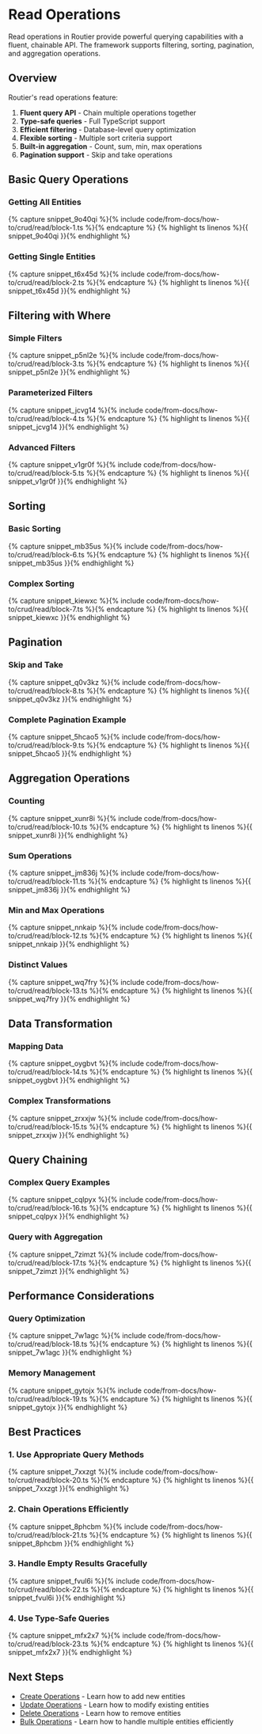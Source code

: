 # Read Operations

Read operations in Routier provide powerful querying capabilities with a fluent, chainable API. The framework supports filtering, sorting, pagination, and aggregation operations.

## Overview

Routier's read operations feature:

1. **Fluent query API** - Chain multiple operations together
2. **Type-safe queries** - Full TypeScript support
3. **Efficient filtering** - Database-level query optimization
4. **Flexible sorting** - Multiple sort criteria support
5. **Built-in aggregation** - Count, sum, min, max operations
6. **Pagination support** - Skip and take operations

## Basic Query Operations

### Getting All Entities


{% capture snippet_9o40qi %}{% include code/from-docs/how-to/crud/read/block-1.ts %}{% endcapture %}
{% highlight ts linenos %}{{ snippet_9o40qi }}{% endhighlight %}


### Getting Single Entities


{% capture snippet_t6x45d %}{% include code/from-docs/how-to/crud/read/block-2.ts %}{% endcapture %}
{% highlight ts linenos %}{{ snippet_t6x45d }}{% endhighlight %}


## Filtering with Where

### Simple Filters


{% capture snippet_p5nl2e %}{% include code/from-docs/how-to/crud/read/block-3.ts %}{% endcapture %}
{% highlight ts linenos %}{{ snippet_p5nl2e }}{% endhighlight %}


### Parameterized Filters


{% capture snippet_jcvg14 %}{% include code/from-docs/how-to/crud/read/block-4.ts %}{% endcapture %}
{% highlight ts linenos %}{{ snippet_jcvg14 }}{% endhighlight %}


### Advanced Filters


{% capture snippet_v1gr0f %}{% include code/from-docs/how-to/crud/read/block-5.ts %}{% endcapture %}
{% highlight ts linenos %}{{ snippet_v1gr0f }}{% endhighlight %}


## Sorting

### Basic Sorting


{% capture snippet_mb35us %}{% include code/from-docs/how-to/crud/read/block-6.ts %}{% endcapture %}
{% highlight ts linenos %}{{ snippet_mb35us }}{% endhighlight %}


### Complex Sorting


{% capture snippet_kiewxc %}{% include code/from-docs/how-to/crud/read/block-7.ts %}{% endcapture %}
{% highlight ts linenos %}{{ snippet_kiewxc }}{% endhighlight %}


## Pagination

### Skip and Take


{% capture snippet_q0v3kz %}{% include code/from-docs/how-to/crud/read/block-8.ts %}{% endcapture %}
{% highlight ts linenos %}{{ snippet_q0v3kz }}{% endhighlight %}


### Complete Pagination Example


{% capture snippet_5hcao5 %}{% include code/from-docs/how-to/crud/read/block-9.ts %}{% endcapture %}
{% highlight ts linenos %}{{ snippet_5hcao5 }}{% endhighlight %}


## Aggregation Operations

### Counting


{% capture snippet_xunr8i %}{% include code/from-docs/how-to/crud/read/block-10.ts %}{% endcapture %}
{% highlight ts linenos %}{{ snippet_xunr8i }}{% endhighlight %}


### Sum Operations


{% capture snippet_jm836j %}{% include code/from-docs/how-to/crud/read/block-11.ts %}{% endcapture %}
{% highlight ts linenos %}{{ snippet_jm836j }}{% endhighlight %}


### Min and Max Operations


{% capture snippet_nnkaip %}{% include code/from-docs/how-to/crud/read/block-12.ts %}{% endcapture %}
{% highlight ts linenos %}{{ snippet_nnkaip }}{% endhighlight %}


### Distinct Values


{% capture snippet_wq7fry %}{% include code/from-docs/how-to/crud/read/block-13.ts %}{% endcapture %}
{% highlight ts linenos %}{{ snippet_wq7fry }}{% endhighlight %}


## Data Transformation

### Mapping Data


{% capture snippet_oygbvt %}{% include code/from-docs/how-to/crud/read/block-14.ts %}{% endcapture %}
{% highlight ts linenos %}{{ snippet_oygbvt }}{% endhighlight %}


### Complex Transformations


{% capture snippet_zrxxjw %}{% include code/from-docs/how-to/crud/read/block-15.ts %}{% endcapture %}
{% highlight ts linenos %}{{ snippet_zrxxjw }}{% endhighlight %}


## Query Chaining

### Complex Query Examples


{% capture snippet_cqlpyx %}{% include code/from-docs/how-to/crud/read/block-16.ts %}{% endcapture %}
{% highlight ts linenos %}{{ snippet_cqlpyx }}{% endhighlight %}


### Query with Aggregation


{% capture snippet_7zimzt %}{% include code/from-docs/how-to/crud/read/block-17.ts %}{% endcapture %}
{% highlight ts linenos %}{{ snippet_7zimzt }}{% endhighlight %}


## Performance Considerations

### Query Optimization


{% capture snippet_7w1agc %}{% include code/from-docs/how-to/crud/read/block-18.ts %}{% endcapture %}
{% highlight ts linenos %}{{ snippet_7w1agc }}{% endhighlight %}


### Memory Management


{% capture snippet_gytojx %}{% include code/from-docs/how-to/crud/read/block-19.ts %}{% endcapture %}
{% highlight ts linenos %}{{ snippet_gytojx }}{% endhighlight %}


## Best Practices

### 1. **Use Appropriate Query Methods**


{% capture snippet_7xxzgt %}{% include code/from-docs/how-to/crud/read/block-20.ts %}{% endcapture %}
{% highlight ts linenos %}{{ snippet_7xxzgt }}{% endhighlight %}


### 2. **Chain Operations Efficiently**


{% capture snippet_8phcbm %}{% include code/from-docs/how-to/crud/read/block-21.ts %}{% endcapture %}
{% highlight ts linenos %}{{ snippet_8phcbm }}{% endhighlight %}


### 3. **Handle Empty Results Gracefully**


{% capture snippet_fvul6i %}{% include code/from-docs/how-to/crud/read/block-22.ts %}{% endcapture %}
{% highlight ts linenos %}{{ snippet_fvul6i }}{% endhighlight %}


### 4. **Use Type-Safe Queries**


{% capture snippet_mfx2x7 %}{% include code/from-docs/how-to/crud/read/block-23.ts %}{% endcapture %}
{% highlight ts linenos %}{{ snippet_mfx2x7 }}{% endhighlight %}


## Next Steps

- [Create Operations](create.md) - Learn how to add new entities
- [Update Operations](update.md) - Learn how to modify existing entities
- [Delete Operations](delete.md) - Learn how to remove entities
- [Bulk Operations](bulk/README.md) - Learn how to handle multiple entities efficiently
